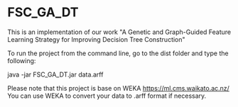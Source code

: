 # FSC_GA_DT
This is an implementation of our work "A Genetic and Graph-Guided Feature Learning Strategy for Improving Decision Tree Construction"

To run the project from the command line, go to the dist folder and type the following:

java -jar FSC_GA_DT.jar data.arff

Please note that this project is base on WEKA https://ml.cms.waikato.ac.nz/
You can use WEKA to convert your data to .arff format if necessary.


